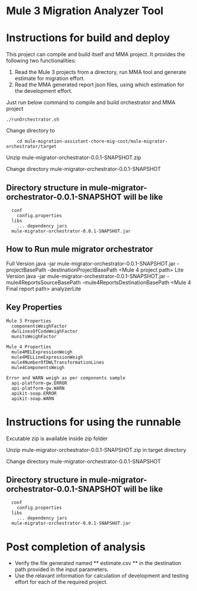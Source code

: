 # Mule 3 Migration Analyzer Tool

# Instructions for build and deploy

This project can compile and build itself and MMA project. It provides the following two functionalities:
  1. Read the Mule 3 projects from a directory, run MMA tool and generate estimate for migration effort.
  2. Read the MMA generated report json files, using which estimation for the development effort. 

Just run below command to compile and build orchestrator and MMA project

    ./runOrchestrator.sh
  
 Change directory to
 
        cd mule-migration-assistant-chore-mig-cost/mule-migrator-orchestrator/target
    
 Unzip mule-migrator-orchestrator-0.0.1-SNAPSHOT.zip
 
 Change directory mule-migrator-orchestrator-0.0.1-SNAPSHOT 
 ## Directory structure in mule-migrator-orchestrator-0.0.1-SNAPSHOT will be like 
      conf
        config.properties
      libs
        ... dependency jars
      mule-migrator-orchestrator-0.0.1-SNAPSHOT.jar
    
    

## How to Run  mule migrator orchestrator
  
  Full Version
      java -jar mule-migrator-orchestrator-0.0.1-SNAPSHOT.jar -projectBasePath <Mule3Project path> -destinationProjectBasePath <Mule 4 project path>
  Lite Version
      java -jar mule-migrator-orchestrator-0.0.1-SNAPSHOT.jar -mule4ReportsSourceBasePath <Mule4 MMA Reports path> -mule4ReportsDestinationBasePath <Mule 4 Final report path> analyzerLite
  
  
## Key Properties
    Mule 3 Properties
      componentsWeighFactor
      dwlLinesOfCodeWeighFactor
      munitsWeighFactor
  
    Mule 4 Properties
      mule4MELExpressionWeigh
      mule4MELLineExpressionWeigh
      mule4NumberOfDWLTransformationLines
      mule4ComponentsWeigh
  
    Error and WARN weigh as per components sample
      api-platform-gw.ERROR
      api-platform-gw.WARN
      apikit-soap.ERROR
      apikit-soap.WARN
      
      
      
# Instructions for using the runnable
  
  Excutable zip is available inside zip folder
  
  Unzip mule-migrator-orchestrator-0.0.1-SNAPSHOT.zip in target directory
  
  Change directory mule-migrator-orchestrator-0.0.1-SNAPSHOT 
  ## Directory structure in mule-migrator-orchestrator-0.0.1-SNAPSHOT will be like 
      conf
        config.properties
      libs
        ... dependency jars
      mule-migrator-orchestrator-0.0.1-SNAPSHOT.jar
      
# Post completion of analysis
   -  Verify the file generated named ** estimate.csv ** in the destination path provided in the input parameters.
   -  Use the relavant information for calculation of development and testing effort for each of the required project.
